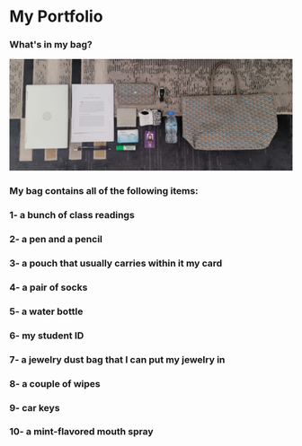 # My Portfolio
### What's in my bag?
![wimb](wimb3.jpg)
### My bag contains all of the following items:
### 1- a bunch of class readings
### 2- a pen and a pencil
### 3- a pouch that usually carries within it my card
### 4- a pair of socks
### 5- a water bottle
### 6- my student ID
### 7- a jewelry dust bag that I can put my jewelry in
### 8- a couple of wipes
### 9- car keys
### 10- a mint-flavored mouth spray
